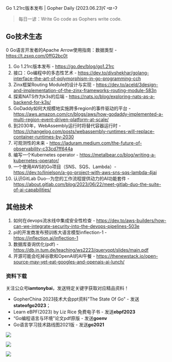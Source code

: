 Go 1.21rc版本发布 | Gopher Daily (2023.06.23)ʕ◔ϖ◔ʔ

>每日一谚：Write Go code as Gophers write code.

## Go技术生态

0 Go语言开发者的Apache Arrow使用指南：数据类型 - https://t.zsxq.com/0ffG2bc0t
1. Go 1.21rc版本发布 - https://go.dev/blog/go1.21rc
2. 接口：Go编程中的多态性艺术 - https://dev.to/divshekhar/golang-interface-the-art-of-polymorphism-in-go-programming-cch
3. Zinx框架Routing Module的设计与实现 - https://dev.to/aceld/3design-and-implementation-of-the-zinx-frameworks-routing-module-583n
4. 探索NATS作为k3s的后端 - https://nats.io/blog/exploring-nats-as-a-backend-for-k3s/
5. GoDaddy如何大规模地实施跨多region的事件驱动的平台 - https://aws.amazon.com/cn/blogs/aws/how-godaddy-implemented-a-multi-region-event-driven-platform-at-scale/
6. 到2030年，WebAssembly运行时将替代容器运行时 - https://changelog.com/posts/webassembly-runtimes-will-replace-container-runtimes-by-2030
7. 可观测性的未来 - https://laduram.medium.com/the-future-of-observability-c33cd7ff644a
8. 编写一个Kubernetes operator - https://metalbear.co/blog/writing-a-kubernetes-operator/
9. 一个使用AWS的Go项目（SNS、SQS、Lambda）- https://dev.to/linielson/a-go-project-with-aws-sns-sqs-lambda-4jai
10. 认识GitLab Duo--为您的工作流程提供动力的AI功能套件 - https://about.gitlab.com/blog/2023/06/22/meet-gitlab-duo-the-suite-of-ai-capabilities/

## 其他技术

1. 如何在devops流水线中集成安全性检查 - https://dev.to/aws-builders/how-can-we-integrate-security-into-the-devops-pipelines-503e
2. pi的开发商发布预训练大语言模型inflection-1 - https://inflection.ai/inflection-1
3. 数据库查询优化(pdf) - https://db.in.tum.de/teaching/ws2223/queryopt/slides/main.pdf
4. 开源可能会吃掉谷歌和OpenAI的AI午餐 - https://thenewstack.io/open-source-may-yet-eat-googles-and-openais-ai-lunch/

### 资料下载

关注公众号**iamtonybai**，发送特定关键字获取对应精品资料！

* GopherChina 2023技术大会ppt资料"The State Of Go" - 发送**stateofgo2023**；
* Learn eBPF(2023) by Liz Rice 免费电子书 - 发送**ebpf2023**
* “Go编程语言与环境”论文pdf原版 - 发送**goenv**
* Go语言学习技术路线图2021版 - 发送**go2021**

![](https://mmbiz.qpic.cn/mmbiz_png/cH6WzfQ94mb54jsFJZ3Knmz8obUsf3PBShthmdSw5E01TcYmUReGkj0BWpxHak1HlnlzHvLmKax53YSGr7aNlA/0?wx_fmt=png)

![](https://mmbiz.qpic.cn/mmbiz_png/cH6WzfQ94mZsOgPXTXZgWiaE03ib9r9WFJXC6xJCA5Y6VSesOZqlGxYfODibvR7UPGxiaM7SZZNQZkRtggPXEfBdwQ/0?wx_fmt=png)

![](https://mmbiz.qpic.cn/mmbiz_png/cH6WzfQ94mb54jsFJZ3Knmz8obUsf3PBrSoqeMvoWCticN2cpU64fJ0FYQdXJhP7ia7WRh8628uOAsQYeE2NibRRw/0?wx_fmt=png)

